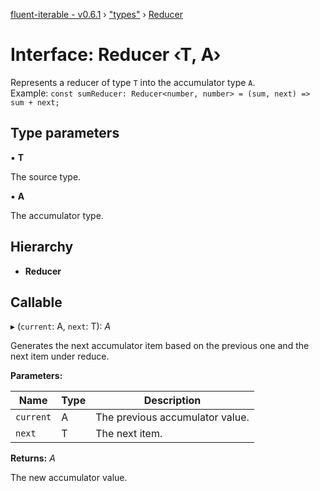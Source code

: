 [fluent-iterable - v0.6.1](../README.md) › ["types"](../modules/_types_.md) › [Reducer](_types_.reducer.md)

# Interface: Reducer ‹**T, A**›

Represents a reducer of type `T` into the accumulator type `A`.<br>
  Example: `const sumReducer: Reducer<number, number> = (sum, next) => sum + next;`

## Type parameters

▪ **T**

The source type.

▪ **A**

The accumulator type.

## Hierarchy

* **Reducer**

## Callable

▸ (`current`: A, `next`: T): *A*

Generates the next accumulator item based on the previous one and the next item under reduce.

**Parameters:**

Name | Type | Description |
------ | ------ | ------ |
`current` | A | The previous accumulator value. |
`next` | T | The next item. |

**Returns:** *A*

The new accumulator value.
